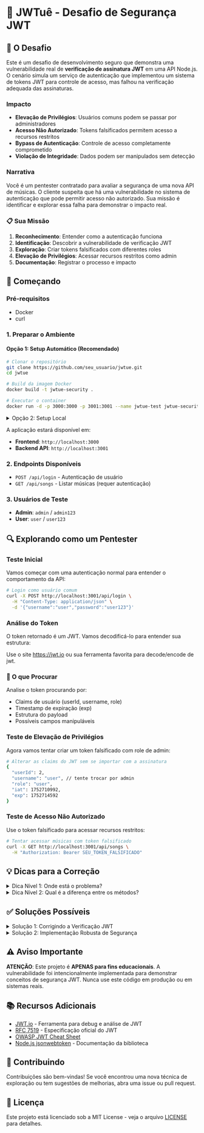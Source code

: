 # 🚨 JWTuê - Desafio de Segurança JWT

## 🎯 O Desafio

Este é um desafio de desenvolvimento seguro que demonstra uma vulnerabilidade real de **verificação de assinatura JWT** em uma API Node.js. O cenário simula um serviço de autenticação que implementou um sistema de tokens JWT para controle de acesso, mas falhou na verificação adequada das assinaturas.

### Impacto

- **Elevação de Privilégios**: Usuários comuns podem se passar por administradores
- **Acesso Não Autorizado**: Tokens falsificados permitem acesso a recursos restritos
- **Bypass de Autenticação**: Controle de acesso completamente comprometido
- **Violação de Integridade**: Dados podem ser manipulados sem detecção

### Narrativa

Você é um pentester contratado para avaliar a segurança de uma nova API de músicas. O cliente suspeita que há uma vulnerabilidade no sistema de autenticação que pode permitir acesso não autorizado. Sua missão é identificar e explorar essa falha para demonstrar o impacto real.

### 📋 Sua Missão

1. **Reconhecimento**: Entender como a autenticação funciona
2. **Identificação**: Descobrir a vulnerabilidade de verificação JWT
3. **Exploração**: Criar tokens falsificados com diferentes roles
4. **Elevação de Privilégios**: Acessar recursos restritos como admin
5. **Documentação**: Registrar o processo e impacto

## 🚀 Começando

### Pré-requisitos

- Docker
- curl

### 1. Preparar o Ambiente

#### Opção 1: Setup Automático (Recomendado)

```bash
# Clonar o repositório
git clone https://github.com/seu_usuario/jwtue.git
cd jwtue

# Build da imagem Docker
docker build -t jwtue-security .

# Executar o container
docker run -d -p 3000:3000 -p 3001:3001 --name jwtue-test jwtue-security
```

<details>
<summary>Opção 2: Setup Local</summary>

```bash
# Clonar o repositório
git clone https://github.com/seu_usuario/jwtue.git
cd jwtue

# Instalar dependências do backend
cd server && npm install

# Instalar dependências do frontend
cd ../client && npm install

# Executar backend (terminal 1)
cd ../server && npm start

# Executar frontend (terminal 2)
cd ../client && npm run dev
```

</details>

A aplicação estará disponível em:

- **Frontend**: `http://localhost:3000`
- **Backend API**: `http://localhost:3001`

### 2. Endpoints Disponíveis

- `POST /api/login` - Autenticação de usuário
- `GET /api/songs` - Listar músicas (requer autenticação)

### 3. Usuários de Teste

- **Admin**: `admin` / `admin123`
- **User**: `user` / `user123`

## 🔍 Explorando como um Pentester

### Teste Inicial

Vamos começar com uma autenticação normal para entender o comportamento da API:

```bash
# Login como usuário comum
curl -X POST http://localhost:3001/api/login \
  -H "Content-Type: application/json" \
  -d '{"username":"user","password":"user123"}'
```

### Análise do Token

O token retornado é um JWT. Vamos decodificá-lo para entender sua estrutura:

Use o site https://jwt.io ou sua ferramenta favorita para decode/encode de jwt.

### 🔎 O que Procurar

Analise o token procurando por:

- Claims de usuário (userId, username, role)
- Timestamp de expiração (exp)
- Estrutura do payload
- Possíveis campos manipuláveis

### Teste de Elevação de Privilégios

Agora vamos tentar criar um token falsificado com role de admin:

```bash
# Alterar as claims do JWT sem se importar com a assinatura
{
  "userId": 2,
  "username": "user", // tente trocar por admin
  "role": "user",
  "iat": 1752710992,
  "exp": 1752714592
}
```

### Teste de Acesso Não Autorizado

Use o token falsificado para acessar recursos restritos:

```bash
# Tentar acessar músicas com token falsificado
curl -X GET http://localhost:3001/api/songs \
  -H "Authorization: Bearer SEU_TOKEN_FALSIFICADO"
```

## 💡 Dicas para a Correção

<details>
  <summary>Dica Nível 1: Onde está o problema?</summary>
  A vulnerabilidade está na função `verifyToken` no arquivo `server/index.js`. Examine como o token é validado e qual método está sendo usado para decodificação.
</details>

<details>
  <summary>Dica Nível 2: Qual é a diferença entre os métodos?</summary>
  Compare `jwt.decode()` com `jwt.verify()`. O primeiro apenas decodifica o token, enquanto o segundo verifica tanto a estrutura quanto a assinatura digital usando a chave secreta.
</details>

## ✅ Soluções Possíveis

<details>
  <summary>Solução 1: Corrigindo a Verificação JWT</summary>

  A correção principal é substituir `jwt.decode()` por `jwt.verify()` para garantir que a assinatura seja validada.

  **Correção:**

  ```javascript
  // ANTES (vulnerável)
  const decoded = jwt.decode(token);
  
  // DEPOIS (seguro)
  const decoded = jwt.verify(token, JWT_SECRET);
  ```

  **Por quê?** O `jwt.verify()` verifica automaticamente:

- Estrutura válida do token
- Assinatura digital correta
- Expiração do token
- Outros claims de segurança

</details>

<details>
  <summary>Solução 2: Implementação Robusta de Segurança</summary>

  Além da correção básica, implemente medidas adicionais de segurança:

  **Melhorias:**

  ```javascript
  // Verificação com opções de segurança
  const decoded = jwt.verify(token, JWT_SECRET, {
    algorithms: ['HS256'], // Restringir algoritmos permitidos
    issuer: 'jwtue-api',   // Verificar issuer
    audience: 'jwtue-app'  // Verificar audience
  });
  
  // Validação adicional de claims
  if (!decoded.role || !['user', 'admin'].includes(decoded.role)) {
    throw new Error('Role inválido');
  }
  ```
  
  **Benefícios:**

- Previne ataques de algoritmo confuso
- Validação rigorosa de claims
- Logs de auditoria para tentativas de bypass
- Segurança em camadas

</details>

## ⚠️ Aviso Importante

**ATENÇÃO**: Este projeto é **APENAS para fins educacionais**. A vulnerabilidade foi intencionalmente implementada para demonstrar conceitos de segurança JWT. Nunca use este código em produção ou em sistemas reais.

## 📚 Recursos Adicionais

- [JWT.io](https://jwt.io/) - Ferramenta para debug e análise de JWT
- [RFC 7519](https://tools.ietf.org/html/rfc7519) - Especificação oficial do JWT
- [OWASP JWT Cheat Sheet](https://cheatsheetseries.owasp.org/cheatsheets/JSON_Web_Token_Cheat_Sheet_for_Java.html)
- [Node.js jsonwebtoken](https://github.com/auth0/node-jsonwebtoken) - Documentação da biblioteca

## 🤝 Contribuindo

Contribuições são bem-vindas! Se você encontrou uma nova técnica de exploração ou tem sugestões de melhorias, abra uma issue ou pull request.

## 📄 Licença

Este projeto está licenciado sob a MIT License - veja o arquivo [LICENSE](LICENSE) para detalhes.

